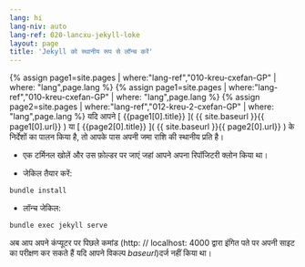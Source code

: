 ```yaml
---
lang: hi
lang-niv: auto
lang-ref: 020-lancxu-jekyll-loke
layout: page
title: 'Jekyll को स्थानीय रूप से लॉन्च करें'
---
```


{% assign page1=site.pages | where:"lang-ref","010-kreu-cxefan-GP" | where: "lang",page.lang  %} {% assign page1=site.pages | where:"lang-ref","010-kreu-cxefan-GP" | where: "lang",page.lang  %} {% assign page2=site.pages | where:"lang-ref","012-kreu-2-cxefan-GP" | where: "lang",page.lang  %} 
 यदि आपने  [  {{page1[0].title}}  ]( {{ site.baseurl }}{{ page1[0].url}} ) 
 या  [  {{page2[0].title}}  ]( {{ site.baseurl }}{{ page2[0].url}} ) के निर्देशों का पालन किया है, तो आपके पास अपनी जमा राशि की स्थानीय प्रति है। 

* एक टर्मिनल खोलें और उस फ़ोल्डर पर जाएं जहां आपने अपना रिपॉजिटरी क्लोन किया था।



* जेकिल तैयार करें:



```bash
bundle install
```

* लॉन्च जेकिल:



```bash
bundle exec jekyll serve
```

अब आप अपने कंप्यूटर पर पिछले कमांड (http: // localhost: 4000 द्वारा इंगित पते पर अपनी साइट का परीक्षण कर सकते हैं यदि आपने विकल्प _baseurl_)दर्ज नहीं किया था।

